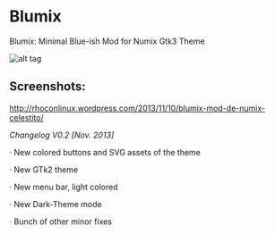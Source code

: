 Blumix
======

Blumix: Minimal Blue-ish Mod for Numix Gtk3 Theme

![alt tag](https://raw.github.com/rhoconlinux/Blumix/blob/master/Blumix/Banner/blumix1.png)

Screenshots:
-----------
http://rhoconlinux.wordpress.com/2013/11/10/blumix-mod-de-numix-celestito/


*Changelog V0.2 [Nov. 2013]* 

· New colored buttons and SVG assets of the theme 

· New GTk2 theme

· New menu bar, light colored

· New Dark-Theme mode

· Bunch of other minor fixes


